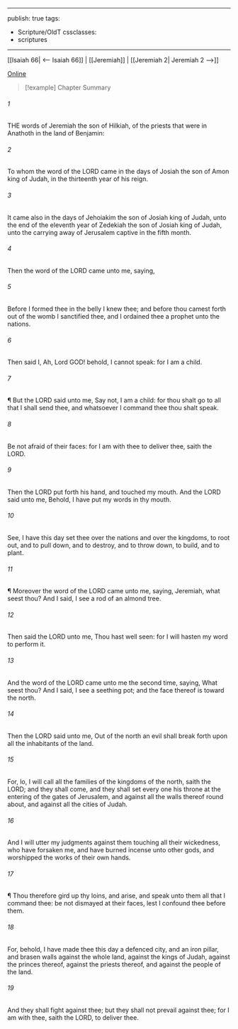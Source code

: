 

---
publish: true
tags:
  - Scripture/OldT
cssclasses:
  - scriptures
---
[[Isaiah 66| <-- Isaiah 66]] | [[Jeremiah]] | [[Jeremiah 2| Jeremiah 2 -->]]

[Online](https://churchofjesuschrist.org/study/scriptures/ot/jer/1?lang=eng)

>[!example] Chapter Summary
>
###### 1
THE words of Jeremiah the son of Hilkiah, of the priests that were in Anathoth in the land of Benjamin:
###### 2
To whom the word of the LORD came in the days of Josiah the son of Amon king of Judah, in the thirteenth year of his reign.
###### 3
It came also in the days of Jehoiakim the son of Josiah king of Judah, unto the end of the eleventh year of Zedekiah the son of Josiah king of Judah, unto the carrying away of Jerusalem captive in the fifth month.
###### 4
Then the word of the LORD came unto me, saying,
###### 5
Before I formed thee in the belly I knew thee; and before thou camest forth out of the womb I sanctified thee, and I ordained thee a prophet unto the nations.
###### 6
Then said I, Ah, Lord GOD!  behold, I cannot speak: for I am a child.
###### 7
¶ But the LORD said unto me, Say not, I am a child: for thou shalt go to all that I shall send thee, and whatsoever I command thee thou shalt speak.
###### 8
Be not afraid of their faces: for I am with thee to deliver thee, saith the LORD.
###### 9
Then the LORD put forth his hand, and touched my mouth.  And the LORD said unto me, Behold, I have put my words in thy mouth.
###### 10
See, I have this day set thee over the nations and over the kingdoms, to root out, and to pull down, and to destroy, and to throw down, to build, and to plant.
###### 11
¶ Moreover the word of the LORD came unto me, saying, Jeremiah, what seest thou?  And I said, I see a rod of an almond tree.
###### 12
Then said the LORD unto me, Thou hast well seen: for I will hasten my word to perform it.
###### 13
And the word of the LORD came unto me the second time, saying, What seest thou?  And I said, I see a seething pot; and the face thereof is toward the north.
###### 14
Then the LORD said unto me, Out of the north an evil shall break forth upon all the inhabitants of the land.
###### 15
For, lo, I will call all the families of the kingdoms of the north, saith the LORD; and they shall come, and they shall set every one his throne at the entering of the gates of Jerusalem, and against all the walls thereof round about, and against all the cities of Judah.
###### 16
And I will utter my judgments against them touching all their wickedness, who have forsaken me, and have burned incense unto other gods, and worshipped the works of their own hands.
###### 17
¶ Thou therefore gird up thy loins, and arise, and speak unto them all that I command thee: be not dismayed at their faces, lest I confound thee before them.
###### 18
For, behold, I have made thee this day a defenced city, and an iron pillar, and brasen walls against the whole land, against the kings of Judah, against the princes thereof, against the priests thereof, and against the people of the land.
###### 19
And they shall fight against thee; but they shall not prevail against thee; for I am with thee, saith the LORD, to deliver thee.



